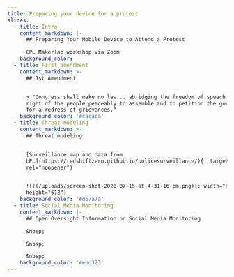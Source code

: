 ```yaml
---
title: Preparing your device for a protest
slides:
  - title: Intro
    content_markdown: |-
      ## Preparing Your Mobile Device to Attend a Protest

      CPL Makerlab workshop via Zoom
    background_color:
  - title: First amendment
    content_markdown: >-
      ## 1st Amendment


      > "Congress shall make no law... abridging the freedom of speech... or the
      right of the people peaceably to assemble and to petition the government
      for a redress of grievances."
    background_color: '#cacaca'
  - title: Threat modeling
    content_markdown: >-
      ## Threat modeling


      [Surveillance map and data from
      LPL](https://redshiftzero.github.io/policesurveillance/){: target="_blank"
      rel="noopener"}


      ![](/uploads/screen-shot-2020-07-15-at-4-31-16-pm.png){: width="865"
      height="612"}
    background_color: '#d67a7a'
  - title: Social Media Monitoring
    content_markdown: |-
      ## Open Oversight Information on Social Media Monitoring

      &nbsp;

      &nbsp;

      &nbsp;
    background_color: '#ebd323'
---
```

